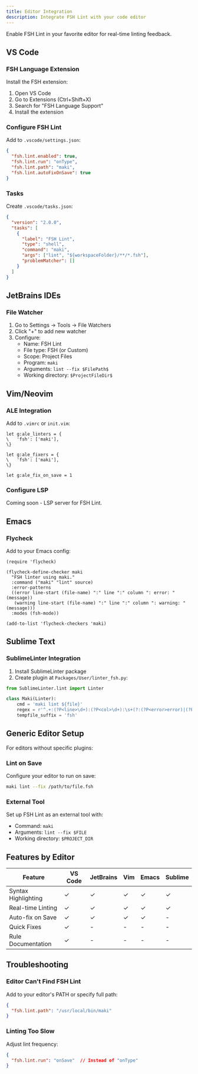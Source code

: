 ```yaml
---
title: Editor Integration
description: Integrate FSH Lint with your code editor
---
```


Enable FSH Lint in your favorite editor for real-time linting feedback.

## VS Code

### FSH Language Extension

Install the FSH extension:

1. Open VS Code
2. Go to Extensions (Ctrl+Shift+X)
3. Search for "FSH Language Support"
4. Install the extension

### Configure FSH Lint

Add to `.vscode/settings.json`:

```json
{
  "fsh.lint.enabled": true,
  "fsh.lint.run": "onType",
  "fsh.lint.path": "maki",
  "fsh.lint.autoFixOnSave": true
}
```

### Tasks

Create `.vscode/tasks.json`:

```json
{
  "version": "2.0.0",
  "tasks": [
    {
      "label": "FSH Lint",
      "type": "shell",
      "command": "maki",
      "args": ["lint", "${workspaceFolder}/**/*.fsh"],
      "problemMatcher": []
    }
  ]
}
```

## JetBrains IDEs

### File Watcher

1. Go to Settings → Tools → File Watchers
2. Click "+" to add new watcher
3. Configure:
   - Name: FSH Lint
   - File type: FSH (or Custom)
   - Scope: Project Files
   - Program: `maki`
   - Arguments: `lint --fix $FilePath$`
   - Working directory: `$ProjectFileDir$`

## Vim/Neovim

### ALE Integration

Add to `.vimrc` or `init.vim`:

```vim
let g:ale_linters = {
\   'fsh': ['maki'],
\}

let g:ale_fixers = {
\   'fsh': ['maki'],
\}

let g:ale_fix_on_save = 1
```

### Configure LSP

Coming soon - LSP server for FSH Lint.

## Emacs

### Flycheck

Add to your Emacs config:

```elisp
(require 'flycheck)

(flycheck-define-checker maki
  "FSH linter using maki."
  :command ("maki" "lint" source)
  :error-patterns
  ((error line-start (file-name) ":" line ":" column ": error: " (message))
   (warning line-start (file-name) ":" line ":" column ": warning: " (message)))
  :modes (fsh-mode))

(add-to-list 'flycheck-checkers 'maki)
```

## Sublime Text

### SublimeLinter Integration

1. Install SublimeLinter package
2. Create plugin at `Packages/User/linter_fsh.py`:

```python
from SublimeLinter.lint import Linter

class Maki(Linter):
    cmd = 'maki lint ${file}'
    regex = r'^.+:(?P<line>\d+):(?P<col>\d+):\s+(?:(?P<error>error)|(?P<warning>warning)):\s+(?P<message>.+)$'
    tempfile_suffix = 'fsh'
```

## Generic Editor Setup

For editors without specific plugins:

### Lint on Save

Configure your editor to run on save:

```bash
maki lint --fix /path/to/file.fsh
```

### External Tool

Set up FSH Lint as an external tool with:
- Command: `maki`
- Arguments: `lint --fix $FILE`
- Working directory: `$PROJECT_DIR`

## Features by Editor

| Feature | VS Code | JetBrains | Vim | Emacs | Sublime |
|---------|---------|-----------|-----|-------|---------|
| Syntax Highlighting | ✓ | ✓ | ✓ | ✓ | ✓ |
| Real-time Linting | ✓ | ✓ | ✓ | ✓ | ✓ |
| Auto-fix on Save | ✓ | ✓ | ✓ | ✓ | - |
| Quick Fixes | ✓ | - | - | - | - |
| Rule Documentation | ✓ | - | - | - | - |

## Troubleshooting

### Editor Can't Find FSH Lint

Add to your editor's PATH or specify full path:

```json
{
  "fsh.lint.path": "/usr/local/bin/maki"
}
```

### Linting Too Slow

Adjust lint frequency:

```json
{
  "fsh.lint.run": "onSave"  // Instead of "onType"
}
```
